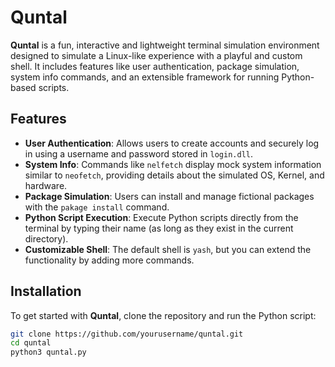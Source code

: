 # Quntal

**Quntal** is a fun, interactive and lightweight terminal simulation environment designed to simulate a Linux-like experience with a playful and custom shell. It includes features like user authentication, package simulation, system info commands, and an extensible framework for running Python-based scripts.

## Features

- **User Authentication**: Allows users to create accounts and securely log in using a username and password stored in `login.dll`.
- **System Info**: Commands like `nelfetch` display mock system information similar to `neofetch`, providing details about the simulated OS, Kernel, and hardware.
- **Package Simulation**: Users can install and manage fictional packages with the `pakage install` command.
- **Python Script Execution**: Execute Python scripts directly from the terminal by typing their name (as long as they exist in the current directory).
- **Customizable Shell**: The default shell is `yash`, but you can extend the functionality by adding more commands.
  
## Installation

To get started with **Quntal**, clone the repository and run the Python script:

```bash
git clone https://github.com/yourusername/quntal.git
cd quntal
python3 quntal.py
